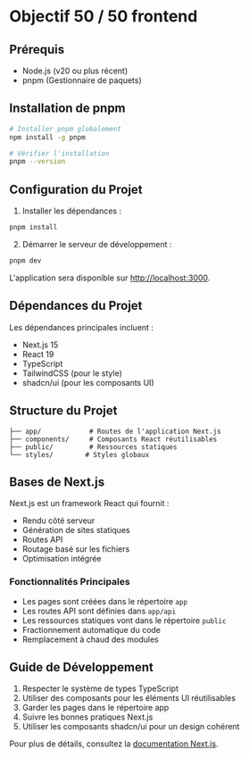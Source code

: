 # Objectif 50 / 50 frontend

## Prérequis

- Node.js (v20 ou plus récent)
- pnpm (Gestionnaire de paquets)

## Installation de pnpm

```bash
# Installer pnpm globalement
npm install -g pnpm

# Vérifier l'installation
pnpm --version
```

## Configuration du Projet

1. Installer les dépendances :
```bash
pnpm install
```

2. Démarrer le serveur de développement :
```bash
pnpm dev
```

L'application sera disponible sur [http://localhost:3000](http://localhost:3000).

## Dépendances du Projet

Les dépendances principales incluent :
- Next.js 15
- React 19
- TypeScript
- TailwindCSS (pour le style)
- shadcn/ui (pour les composants UI)

## Structure du Projet

```
├── app/            # Routes de l'application Next.js
├── components/     # Composants React réutilisables
├── public/         # Ressources statiques
└── styles/        # Styles globaux
```

## Bases de Next.js

Next.js est un framework React qui fournit :
- Rendu côté serveur
- Génération de sites statiques
- Routes API
- Routage basé sur les fichiers
- Optimisation intégrée

### Fonctionnalités Principales
- Les pages sont créées dans le répertoire `app`
- Les routes API sont définies dans `app/api`
- Les ressources statiques vont dans le répertoire `public`
- Fractionnement automatique du code
- Remplacement à chaud des modules

## Guide de Développement

1. Respecter le système de types TypeScript
2. Utiliser des composants pour les éléments UI réutilisables
3. Garder les pages dans le répertoire app
4. Suivre les bonnes pratiques Next.js
5. Utiliser les composants shadcn/ui pour un design cohérent

Pour plus de détails, consultez la [documentation Next.js](https://nextjs.org/docs).
